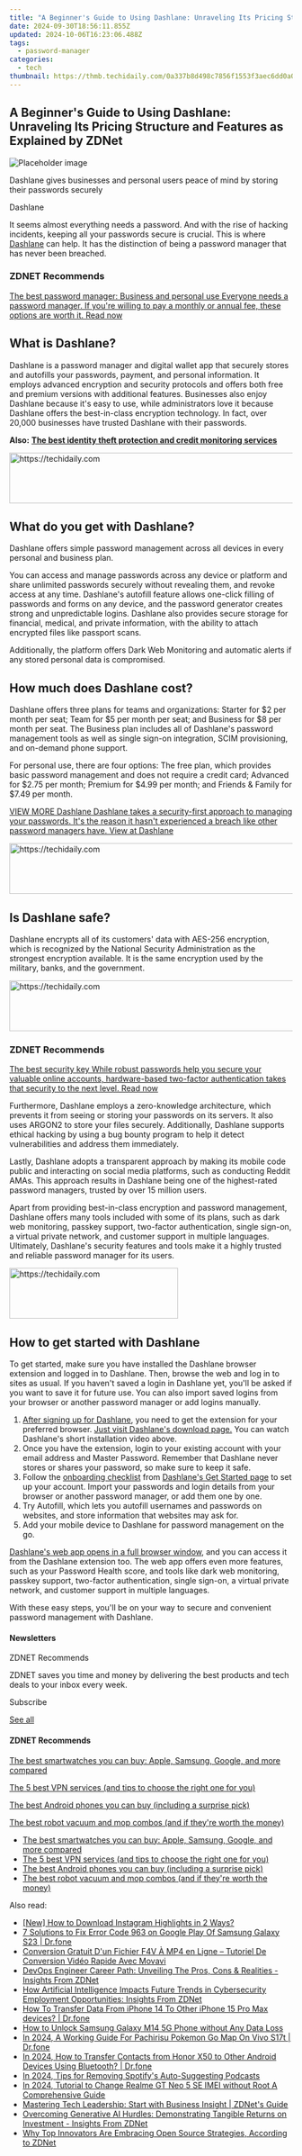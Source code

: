 ```yaml
---
title: "A Beginner's Guide to Using Dashlane: Unraveling Its Pricing Structure and Features as Explained by ZDNet"
date: 2024-09-30T18:56:11.855Z
updated: 2024-10-06T16:23:06.488Z
tags:
  - password-manager
categories:
  - tech
thumbnail: https://thmb.techidaily.com/0a337b8d498c7856f1553f3aec6dd0a0ba10469da4dedfe1c7e2e3409bef7181.jpg
---
```


## A Beginner's Guide to Using Dashlane: Unraveling Its Pricing Structure and Features as Explained by ZDNet

![Placeholder image](https://www.zdnet.com/a/img/resize/79ce8a19e9273cabfd5d01e8c9a86fd0f2c73e38/2023/03/07/c0b4d073-a2d3-48dc-bd43-4f23fc6bb098/dashlane.jpg?auto=webp&width=1280)

Dashlane gives businesses and personal users peace of mind by storing their passwords securely 

Dashlane

It seems almost everything needs a password. And with the rise of hacking incidents, keeping all your passwords secure is crucial. This is where [Dashlane](https://www.dpbolvw.net/click-9041660-14398709) can help. It has the distinction of being a password manager that has never been breached.

### **ZDNET** Recommends

[The best password manager: Business and personal use Everyone needs a password manager. If you're willing to pay a monthly or annual fee, these options are worth it.  Read now](https://www.zdnet.com/article/best-password-manager/)

## **What is Dashlane?**

Dashlane is a password manager and digital wallet app that securely stores and autofills your passwords, payment, and personal information. It employs advanced encryption and security protocols and offers both free and premium versions with additional features. Businesses also enjoy Dashlane because it's easy to use, while administrators love it because Dashlane offers the best-in-class encryption technology. In fact, over 20,000 businesses have trusted Dashlane with their passwords.

**Also:** [**The best identity theft protection and credit monitoring services**](https://www.zdnet.com/article/best-identity-theft-protection-and-credit-monitoring-service/)

<!-- affiliate ads begin -->
<a href="https://appsumo.8odi.net/c/5597632/2100542/7443" target="_top" id="2100542">
  <img src="//a.impactradius-go.com/display-ad/7443-2100542" border="0" alt="https://techidaily.com" width="728" height="90"/>
</a>
<img height="0" width="0" src="https://appsumo.8odi.net/i/5597632/2100542/7443" style="position:absolute;visibility:hidden;" border="0" />
<!-- affiliate ads end -->

## **What do you get with Dashlane?**

Dashlane offers simple password management across all devices in every personal and business plan. 

You can access and manage passwords across any device or platform and share unlimited passwords securely without revealing them, and revoke access at any time. Dashlane's autofill feature allows one-click filling of passwords and forms on any device, and the password generator creates strong and unpredictable logins. Dashlane also provides secure storage for financial, medical, and private information, with the ability to attach encrypted files like passport scans. 

Additionally, the platform offers Dark Web Monitoring and automatic alerts if any stored personal data is compromised.

## **How much does Dashlane cost?**

Dashlane offers three plans for teams and organizations: Starter for $2 per month per seat; Team for $5 per month per seat; and Business for $8 per month per seat. The Business plan includes all of Dashlane's password management tools as well as single sign-on integration, SCIM provisioning, and on-demand phone support.

For personal use, there are four options: The free plan, which provides basic password management and does not require a credit card; Advanced for $2.75 per month; Premium for $4.99 per month; and Friends & Family for $7.49 per month.

[VIEW MORE Dashlane Dashlane takes a security-first approach to managing your passwords. It's the reason it hasn't experienced a breach like other password managers have. View at Dashlane](https://www.dpbolvw.net/click-9041660-14398709)

<!-- affiliate ads begin -->
<a href="https://aligracehair.sjv.io/c/5597632/2047411/19272" target="_top" id="2047411">
  <img src="//a.impactradius-go.com/display-ad/19272-2047411" border="0" alt="https://techidaily.com" width="728" height="90"/>
</a>
<img height="0" width="0" src="https://aligracehair.sjv.io/i/5597632/2047411/19272" style="position:absolute;visibility:hidden;" border="0" />
<!-- affiliate ads end -->

## **Is Dashlane safe?**

Dashlane encrypts all of its customers' data with AES-256 encryption, which is recognized by the National Security Administration as the strongest encryption available. It is the same encryption used by the military, banks, and the government.

<!-- affiliate ads begin -->
<a href="https://aligracehair.sjv.io/c/5597632/1975841/19272" target="_top" id="1975841">
  <img src="//a.impactradius-go.com/display-ad/19272-1975841" border="0" alt="https://techidaily.com" width="728" height="90"/>
</a>
<img height="0" width="0" src="https://aligracehair.sjv.io/i/5597632/1975841/19272" style="position:absolute;visibility:hidden;" border="0" />
<!-- affiliate ads end -->

### **ZDNET** Recommends

[The best security key While robust passwords help you secure your valuable online accounts, hardware-based two-factor authentication takes that security to the next level.  Read now](https://www.zdnet.com/article/best-security-key/)

Furthermore, Dashlane employs a zero-knowledge architecture, which prevents it from seeing or storing your passwords on its servers. It also uses ARGON2 to store your files securely. Additionally, Dashlane supports ethical hacking by using a bug bounty program to help it detect vulnerabilities and address them immediately.

Lastly, Dashlane adopts a transparent approach by making its mobile code public and interacting on social media platforms, such as conducting Reddit AMAs. This approach results in Dashlane being one of the highest-rated password managers, trusted by over 15 million users.

Apart from providing best-in-class encryption and password management, Dashlane offers many tools included with some of its plans, such as dark web monitoring, passkey support, two-factor authentication, single sign-on, a virtual private network, and customer support in multiple languages. Ultimately, Dashlane's security features and tools make it a highly trusted and reliable password manager for its users.

<!-- affiliate ads begin -->
<a href="https://laganoo.pxf.io/c/5597632/1528681/16446" target="_top" id="1528681">
  <img src="//a.impactradius-go.com/display-ad/16446-1528681" border="0" alt="https://techidaily.com" width="300" height="90"/>
</a>
<img height="0" width="0" src="https://laganoo.pxf.io/i/5597632/1528681/16446" style="position:absolute;visibility:hidden;" border="0" />
<!-- affiliate ads end -->

## **How to get started with Dashlane**

To get started, make sure you have installed the Dashlane browser extension and logged in to Dashlane. Then, browse the web and log in to sites as usual. If you haven't saved a login in Dashlane yet, you'll be asked if you want to save it for future use. You can also import saved logins from your browser or another password manager or add logins manually.

1. [After signing up for Dashlane](https://www.dpbolvw.net/click-9041660-14398709), you need to get the extension for your preferred browser. [Just visit Dashlane's download page.](https://www.anrdoezrs.net/links/9041660/type/dlg/sid/zd-%5F%5FCOM%5FCLICK%5FID%5F%5F-dtp/https://support.dashlane.com/hc/en-us/articles/115005432325-Get-started-with-the-Dashlane-web-app) You can watch Dashlane's short installation video above.
2. Once you have the extension, login to your existing account with your email address and Master Password. Remember that Dashlane never stores or shares your password, so make sure to keep it safe.
3. Follow the [onboarding checklist](https://www.anrdoezrs.net/links/9041660/type/dlg/sid/zd-%5F%5FCOM%5FCLICK%5FID%5F%5F-dtp/https://support.dashlane.com/hc/en-us/articles/115005432325-Get-started-with-the-Dashlane-web-app) from [Dashlane's Get Started page](https://www.anrdoezrs.net/links/9041660/type/dlg/sid/zd-%5F%5FCOM%5FCLICK%5FID%5F%5F-dtp/https://support.dashlane.com/hc/en-us/articles/115005432325-Get-started-with-the-Dashlane-web-app) to set up your account. Import your passwords and login details from your browser or another password manager, or add them one by one.
4. Try Autofill, which lets you autofill usernames and passwords on websites, and store information that websites may ask for.
5. Add your mobile device to Dashlane for password management on the go.

[Dashlane's web app opens in a full browser window](https://www.anrdoezrs.net/click-9041660-15425180-1671548025000?sid=zd-%5F%5FCOM%5FCLICK%5FID%5F%5F-dtp), and you can access it from the Dashlane extension too. The web app offers even more features, such as your Password Health score, and tools like dark web monitoring, passkey support, two-factor authentication, single sign-on, a virtual private network, and customer support in multiple languages.

With these easy steps, you'll be on your way to secure and convenient password management with Dashlane.

#### Newsletters

ZDNET Recommends

ZDNET saves you time and money by delivering the best products and tech deals to your inbox every week.

 Subscribe

[See all](https://www.zdnet.com/newsletters/)

#### **ZDNET** Recommends

[The best smartwatches you can buy: Apple, Samsung, Google, and more compared](https://www.zdnet.com/article/best-smartwatch/ "The best smartwatches you can buy: Apple, Samsung, Google, and more compared")

[The 5 best VPN services (and tips to choose the right one for you)](https://www.zdnet.com/article/best-vpn/ "The 5 best VPN services (and tips to choose the right one for you)")

[The best Android phones you can buy (including a surprise pick)](https://www.zdnet.com/article/best-android-phone/ "The best Android phones you can buy (including a surprise pick)")

[The best robot vacuum and mop combos (and if they're worth the money)](https://www.zdnet.com/article/best-robot-vacuum-mop/ "The best robot vacuum and mop combos (and if they're worth the money)")

* [The best smartwatches you can buy: Apple, Samsung, Google, and more compared](https://www.zdnet.com/article/best-smartwatch/ "The best smartwatches you can buy: Apple, Samsung, Google, and more compared")
* [The 5 best VPN services (and tips to choose the right one for you)](https://www.zdnet.com/article/best-vpn/ "The 5 best VPN services (and tips to choose the right one for you)")
* [The best Android phones you can buy (including a surprise pick)](https://www.zdnet.com/article/best-android-phone/ "The best Android phones you can buy (including a surprise pick)")
* [The best robot vacuum and mop combos (and if they're worth the money)](https://www.zdnet.com/article/best-robot-vacuum-mop/ "The best robot vacuum and mop combos (and if they're worth the money)")

<ins class="adsbygoogle"
     style="display:block"
     data-ad-format="autorelaxed"
     data-ad-client="ca-pub-7571918770474297"
     data-ad-slot="1223367746"></ins>

<ins class="adsbygoogle"
     style="display:block"
     data-ad-client="ca-pub-7571918770474297"
     data-ad-slot="8358498916"
     data-ad-format="auto"
     data-full-width-responsive="true"></ins>

<span class="atpl-alsoreadstyle">Also read:</span>
<div><ul>
<li><a href="https://instagram-clips.techidaily.com/new-how-to-download-instagram-highlights-in-2-ways/"><u>[New] How to Download Instagram Highlights in 2 Ways?</u></a></li>
<li><a href="https://howto.techidaily.com/7-solutions-to-fix-error-code-963-on-google-play-of-samsung-galaxy-s23-drfone-by-drfone-fix-android-problems-fix-android-problems/"><u>7 Solutions to Fix Error Code 963 on Google Play Of Samsung Galaxy S23 | Dr.fone</u></a></li>
<li><a href="https://tech-revival.techidaily.com/conversion-gratuit-dun-fichier-f4v-a-mp4-en-ligne-tutoriel-de-conversion-video-rapide-avec-movavi/"><u>Conversion Gratuit D'un Fichier F4V À MP4 en Ligne – Tutoriel De Conversion Vidéo Rapide Avec Movavi</u></a></li>
<li><a href="https://app-tips.techidaily.com/devops-engineer-career-path-unveiling-the-pros-cons-and-realities-insights-from-zdnet/"><u>DevOps Engineer Career Path: Unveiling The Pros, Cons & Realities - Insights From ZDNet</u></a></li>
<li><a href="https://app-tips.techidaily.com/how-artificial-intelligence-impacts-future-trends-in-cybersecurity-employment-opportunities-insights-from-zdnet/"><u>How Artificial Intelligence Impacts Future Trends in Cybersecurity Employment Opportunities: Insights From ZDNet</u></a></li>
<li><a href="https://review-topics.techidaily.com/how-to-transfer-data-from-iphone-14-to-other-iphone-15-pro-max-devices-drfone-by-drfone-transfer-data-from-ios-transfer-data-from-ios/"><u>How To Transfer Data From iPhone 14 To Other iPhone 15 Pro Max devices? | Dr.fone</u></a></li>
<li><a href="https://android-unlock.techidaily.com/how-to-unlock-samsung-galaxy-m14-5g-phone-without-any-data-loss-by-drfone-android/"><u>How to Unlock Samsung Galaxy M14 5G Phone without Any Data Loss</u></a></li>
<li><a href="https://change-location.techidaily.com/in-2024-a-working-guide-for-pachirisu-pokemon-go-map-on-vivo-s17t-drfone-by-drfone-virtual-android/"><u>In 2024, A Working Guide For Pachirisu Pokemon Go Map On Vivo S17t | Dr.fone</u></a></li>
<li><a href="https://android-transfer.techidaily.com/in-2024-how-to-transfer-contacts-from-honor-x50-to-other-android-devices-using-bluetooth-drfone-by-drfone-transfer-from-android-transfer-from-android/"><u>In 2024, How to Transfer Contacts from Honor X50 to Other Android Devices Using Bluetooth? | Dr.fone</u></a></li>
<li><a href="https://some-skills.techidaily.com/in-2024-tips-for-removing-spotifys-auto-suggesting-podcasts/"><u>In 2024, Tips for Removing Spotify's Auto-Suggesting Podcasts</u></a></li>
<li><a href="https://sim-unlock.techidaily.com/in-2024-tutorial-to-change-realme-gt-neo-5-se-imei-without-root-a-comprehensive-guide-by-drfone-android/"><u>In 2024, Tutorial to Change Realme GT Neo 5 SE IMEI without Root A Comprehensive Guide</u></a></li>
<li><a href="https://app-tips.techidaily.com/mastering-tech-leadership-start-with-business-insight-zdnets-guide/"><u>Mastering Tech Leadership: Start with Business Insight | ZDNet's Guide</u></a></li>
<li><a href="https://app-tips.techidaily.com/overcoming-generative-ai-hurdles-demonstrating-tangible-returns-on-investment-insights-from-zdnet/"><u>Overcoming Generative AI Hurdles: Demonstrating Tangible Returns on Investment - Insights From ZDNet</u></a></li>
<li><a href="https://app-tips.techidaily.com/why-top-innovators-are-embracing-open-source-strategies-according-to-zdnet/"><u>Why Top Innovators Are Embracing Open Source Strategies, According to ZDNet</u></a></li>
</ul></div>

